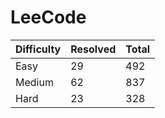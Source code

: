 # LeeCode

| Difficulty | Resolved | Total |
| :--------- | :------- | :---- |
| Easy       | 29       | 492   |
| Medium     | 62       | 837   |
| Hard       | 23       | 328   |
